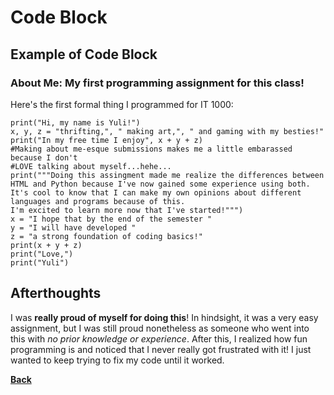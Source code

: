 # Code Block
## Example of Code Block
### About Me: My first programming assignment for this class!
Here's the first formal thing I programmed for IT 1000:

    print("Hi, my name is Yuli!")
    x, y, z = "thrifting,", " making art,", " and gaming with my besties!"
    print("In my free time I enjoy", x + y + z)
    #Making about me-esque submissions makes me a little embarassed because I don't
    #LOVE talking about myself...hehe...
    print("""Doing this assingment made me realize the differences between HTML and Python because I've now gained some experience using both.
    It's cool to know that I can make my own opinions about different languages and programs because of this.
    I'm excited to learn more now that I've started!""")
    x = "I hope that by the end of the semester "
    y = "I will have developed "
    z = "a strong foundation of coding basics!"
    print(x + y + z)
    print("Love,")
    print("Yuli")
    
## Afterthoughts
I was **really proud of myself for doing this**! In hindsight, it was a very easy assignment, but I was still proud nonetheless as someone who went into this with _no prior knowledge or experience_. After this, I realized how fun programming is and noticed that I never really got frustrated with it! I just wanted to keep trying to fix my code until it worked.

**[Back](WhatIDo.md)**
